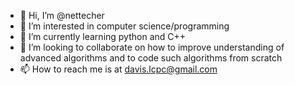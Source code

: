 - 👋 Hi, I’m @nettecher
- 👀 I’m interested in computer science/programming
- 🌱 I’m currently learning python and C++
- 💞️ I’m looking to collaborate on how to improve understanding of advanced algorithms and to code such algorithms from scratch 
- 📫 How to reach me is at davis.lcpc@gmail.com

<!---
nettecher/nettecher is a ✨ special ✨ repository because its `README.md` (this file) appears on your GitHub profile.
You can click the Preview link to take a look at your changes.
--->
